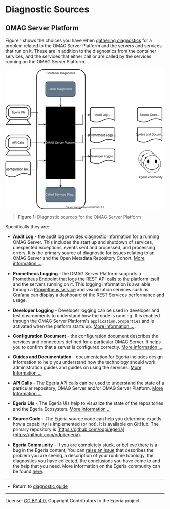 <!-- SPDX-License-Identifier: CC-BY-4.0 -->
<!-- Copyright Contributors to the Egeria project. -->

# Diagnostic Sources

## OMAG Server Platform

Figure 1 shows the choices you have when [gathering diagnostics](guide.md) for a problem related to the
OMAG Server Platform and the servers and services that run on it.
These are in addition to the diagnostics from the container services, and the services that either call or are
called by the services running on the OMAG Server Platform.

![Diagnostic Sources](diagnostic-sources.svg)
> **Figure 1:** Diagnostic sources for the OMAG Server Platform

Specifically they are:

* **Audit Log** - the audit log provides diagnostic information for a running OMAG Server.
  This includes the start up and shutdown of services, unexpected exceptions, events sent and processed,
  and processing errors.  It is the primary source of diagnostic for issues relating to an OMAG Server
  and the Open Metadata Repository Cohort.  [More information ...](ffdc.md).
  
* **Prometheus Logging** - the OMAG Server Platform supports a Prometheus Endpoint that logs the
  REST API calls to the platform itself and the servers running on it.  This logging information
  is available through a [Prometheus service](https://prometheus.io/docs/introduction/overview/) and visualization
  services
  such as [Grafana](https://prometheus.io/docs/visualization/grafana/) can display a dashboard of
  the REST Services performance and usage.
  
* **Developer Logging** - Developer logging can be used in developer and test environments
  to understand how the code is running.  It is enabled through the OMAG Server Platform's 
  `application.properties` and is activated when the platform starts up.
  [More information ...](../../../open-metadata-implementation/admin-services/docs/user/omag-server-platform-logging.md).

* **Configuration Document** - the configuration document describes the services and connectors
  defined for a particular OMAG Server.  It helps you to confirm that a server is configured correctly.
  [More information ...](../../../open-metadata-implementation/admin-services/docs/concepts/configuration-document.md).

* **Guides and Documentation** - documentation for Egeria includes design information to help you understand
  how the technology should work, administration guides and guides on using the services.
  [More Information ...](https://egeria-project.org/)
  
* **API Calls** - The Egeria API calls can be used to understand the state of a particular repository, OMAG Server and/or
  OMAG Server Platform.
  [More Information ...](diagnostic-apis.md)

* **Egeria UIs** - The Egeria UIs help to visualize the state of the repositories and the Egeria Ecosystem.
  [More Information ...](https://github.com/odpi/egeria-react-ui)

* **Source Code** - The Egeria source code can help you determine exactly how a capability is implemented (or not).
  It is available on GitHub.  The primary repository is
  [https://github.com/odpi/egeria](https://github.com/odpi/egeria).

* **Egeria Community** - If you are completely stuck, or believe there is a bug in the Egeria content,
  You can [raise an issue](https://github.com/odpi/egeria/issues) that describes the problem you are seeing,
  a description of your runtime topology, the diagnostics you have collected, the conclusions you have come to
  and the help that you need.
  More information on the Egeria community can be found [here](../../../Community-Guide.md).


----

* Return to [diagnostic guide](.)

----
License: [CC BY 4.0](https://creativecommons.org/licenses/by/4.0/),
Copyright Contributors to the Egeria project.